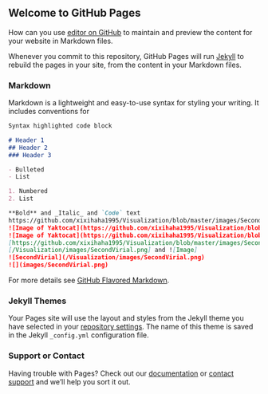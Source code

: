 ## Welcome to GitHub Pages

How can you use [editor on GitHub](https://github.com/xixihaha1995/Visualization/edit/master/README.md) to maintain and preview the content for your website in Markdown files.

Whenever you commit to this repository, GitHub Pages will run [Jekyll](https://jekyllrb.com/) to rebuild the pages in your site, from the content in your Markdown files.

### Markdown

Markdown is a lightweight and easy-to-use syntax for styling your writing. It includes conventions for

```markdown
Syntax highlighted code block

# Header 1
## Header 2
### Header 3

- Bulleted
- List

1. Numbered
2. List

**Bold** and _Italic_ and `Code` text
https://github.com/xixihaha1995/Visualization/blob/master/images/SecondVirial.png?raw=true
![Image of Yaktocat](https://github.com/xixihaha1995/Visualization/blob/master/images/SecondVirial.png)
![Image of Yaktocat](https://github.com/xixihaha1995/Visualization/blob/master/images/SecondVirial.png?raw=true)
[https://github.com/xixihaha1995/Visualization/blob/master/images/SecondVirial.png?raw=true](https://github.com/xixihaha1995/Visualization/blob/master/images/SecondVirial.png?raw=true) and ![Image](src)
[/Visualization/images/SecondVirial.png] and ![Image]
![SecondVirial](/Visualization/images/SecondVirial.png)
![](images/SecondVirial.png)
```

For more details see [GitHub Flavored Markdown](https://guides.github.com/features/mastering-markdown/).

### Jekyll Themes

Your Pages site will use the layout and styles from the Jekyll theme you have selected in your [repository settings](https://github.com/xixihaha1995/Visualization/settings). The name of this theme is saved in the Jekyll `_config.yml` configuration file.

### Support or Contact

Having trouble with Pages? Check out our [documentation](https://help.github.com/categories/github-pages-basics/) or [contact support](https://github.com/contact) and we’ll help you sort it out.
